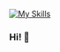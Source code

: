<link rel="stylesheet" type='text/css' href="https://cdn.jsdelivr.net/gh/devicons/devicon@latest/devicon.min.css" />


[![My Skills](https://skillicons.dev/icons?i=html,js,css&perline=3)](https://skillicons.dev)


### Hi! 👻

<!--
**mikeed1998/mikeed1998** is a ✨ _special_ ✨ repository because its `README.md` (this file) appears on your GitHub profile.

Here are some ideas to get you started:

- 🔭 I’m currently working on ...
- 🌱 I’m currently learning ...
- 👯 I’m looking to collaborate on ...
- 🤔 I’m looking for help with ...
- 💬 Ask me about ...
- 📫 How to reach me: ...
- 😄 Pronouns: ...
- ⚡ Fun fact: ...
-->
